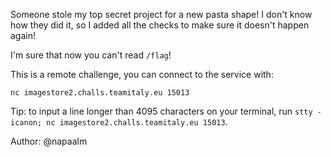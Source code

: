 Someone stole my top secret project for a new pasta shape!
I don't know how they did it, so I added all the checks to make sure it doesn't happen again!

I'm sure that now you can't read `/flag`!

This is a remote challenge, you can connect to the service with:

`nc imagestore2.challs.teamitaly.eu 15013`

Tip: to input a line longer than 4095 characters on your terminal, run `stty -icanon; nc imagestore2.challs.teamitaly.eu 15013`.

Author: @napaalm
